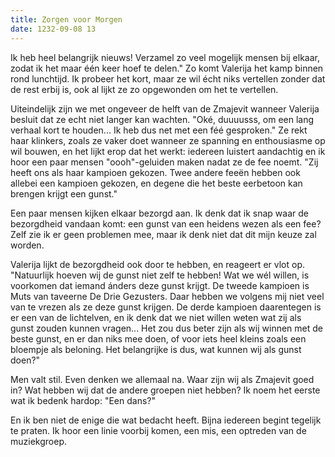 ```yaml
---
title: Zorgen voor Morgen
date: 1232-09-08 13
---
```

Ik heb heel belangrijk nieuws! Verzamel zo veel mogelijk mensen bij elkaar, zodat ik het maar één keer hoef te delen." Zo komt Valerija het kamp binnen rond lunchtijd. Ik probeer het kort, maar ze wil écht niks vertellen zonder dat de rest erbij is, ook al lijkt ze zo opgewonden om het te vertellen.

Uiteindelijk zijn we met ongeveer de helft van de Zmajevit wanneer Valerija besluit dat ze echt niet langer kan wachten. "Oké, duuuusss, om een lang verhaal kort te houden... Ik heb dus net met een féé gesproken." Ze rekt haar klinkers, zoals ze vaker doet wanneer ze spanning en enthousiasme op wil bouwen, en het lijkt erop dat het werkt: iedereen luistert aandachtig en ik hoor een paar mensen "oooh"-geluiden maken nadat ze de fee noemt. "Zij heeft ons als haar kampioen gekozen. Twee andere feeën hebben ook allebei een kampioen gekozen, en degene die het beste eerbetoon kan brengen krijgt een gunst." 

Een paar mensen kijken elkaar bezorgd aan. Ik denk dat ik snap waar de bezorgdheid vandaan komt: een gunst van een heidens wezen als een fee? Zelf zie ik er geen problemen mee, maar ik denk niet dat dit mijn keuze zal worden.

Valerija lijkt de bezorgdheid ook door te hebben, en reageert er vlot op. "Natuurlijk hoeven wij de gunst niet zelf te hebben! Wat we wél willen, is voorkomen dat iemand ánders deze gunst krijgt. De tweede kampioen is Muts van taveerne De Drie Gezusters. Daar hebben we volgens mij niet veel van te vrezen als ze deze gunst krijgen. De derde kampioen daarentegen is er een van de lichtelven, en ik denk dat we niet willen weten wat zij als gunst zouden kunnen vragen... Het zou dus beter zijn als wij winnen met de beste gunst, en er dan niks mee doen, of voor iets heel kleins zoals een bloempje als beloning. Het belangrijke is dus, wat kunnen wij als gunst doen?"

Men valt stil. Even denken we allemaal na. Waar zijn wij als Zmajevit goed in? Wat hebben wij dat de andere groepen niet hebben? Ik noem het eerste wat ik bedenk hardop: "Een dans?"

En ik ben niet de enige die wat bedacht heeft. Bijna iedereen begint tegelijk te praten. Ik hoor een linie voorbij komen, een mis, een optreden van de muziekgroep.